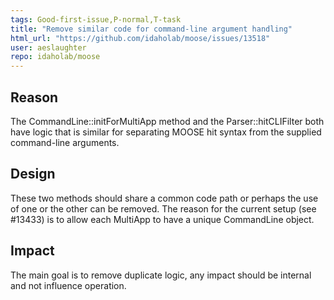 ```yaml
---
tags: Good-first-issue,P-normal,T-task
title: "Remove similar code for command-line argument handling"
html_url: "https://github.com/idaholab/moose/issues/13518"
user: aeslaughter
repo: idaholab/moose
---
```


## Reason
<!--Why do you need this feature?-->
The CommandLine::initForMultiApp method and the Parser::hitCLIFilter both have logic that is similar for separating MOOSE hit syntax from the supplied command-line arguments.

## Design
<!--A concise description (design) of what you want to happen.--->
These two methods should share a common code path or perhaps the use of one or the other can be removed. The reason for the current setup (see #13433) is to allow each MultiApp to have a unique CommandLine object.

## Impact
<!--Will the enhancement change existing public APIs, internal APIs, or add something new?-->
The main goal is to remove duplicate logic, any impact should be internal and not influence operation.
